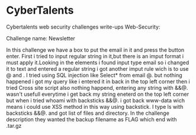 # CyberTalents

Cybertalents web security challenges write-ups
Web-Security:

Challenge name: Newsletter

In this challenge we have a box to put the email in it and press the button enter. First i tried to input regular string in it,but there is an imput format i must apply it.Looking in the elements i found input type email so i changed it to text and entered a regular string i got another imput rule wich is to use @ and . I tried using SQL injection like Select* from email @. but nothing happened i got my query like i entered it in back in the top left corner then i tried Cross site script also nothing happend, entering any string with &&@. wasn't usefull everytime i get back my string eneterd on the top left corner but when i tried whoami with backsticks  &&@. i got back www-data wich means i could use XSS method in this way using backstick. I type ls with backsticks &&@. and got list of files and directory. In the challenge description they wanted the backup filename as FLAG which end with .tar.gz 
